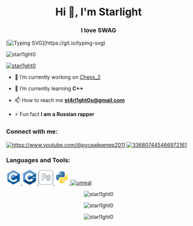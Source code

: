 <h1 align="center">Hi 👋, I'm Starlight</h1>
<h3 align="center">I love SWAG</h3>

[![Typing SVG](https://readme-typing-svg.herokuapp.com?color=%2336BCF7&lines=Ingiborg+Incorporated.)](https://git.io/typing-svg)

<p align="left"> <img src="https://komarev.com/ghpvc/?username=starl1ght0&label=Profile%20views&color=0e75b6&style=flat" alt="starl1ght0" /> </p>

<p align="left"> <a href="https://github.com/ryo-ma/github-profile-trophy"><img src="https://github-profile-trophy.vercel.app/?username=starl1ght0" alt="starl1ght0" /></a> </p>

- 🔭 I’m currently working on [Chess_2](https://github.com/KaVoshnik/Chess_2)

- 🌱 I’m currently learning **C++**

- 📫 How to reach me **st4rl1ght0s@gmail.com**

- ⚡ Fun fact **I am a Russian rapper**

<h3 align="left">Connect with me:</h3>
<p align="left">
<a href="https://www.youtube.com/c/https://www.youtube.com/@рускийрепер2011" target="blank"><img align="center" src="https://raw.githubusercontent.com/rahuldkjain/github-profile-readme-generator/master/src/images/icons/Social/youtube.svg" alt="https://www.youtube.com/@рускийрепер2011" height="30" width="40" /></a>
<a href="https://discord.gg/336807445466972161" target="blank"><img align="center" src="https://raw.githubusercontent.com/rahuldkjain/github-profile-readme-generator/master/src/images/icons/Social/discord.svg" alt="336807445466972161" height="30" width="40" /></a>
</p>

<h3 align="left">Languages and Tools:</h3>
<p align="left"> <a href="https://www.cprogramming.com/" target="_blank" rel="noreferrer"> <img src="https://raw.githubusercontent.com/devicons/devicon/master/icons/c/c-original.svg" alt="c" width="40" height="40"/> </a> <a href="https://www.w3schools.com/cpp/" target="_blank" rel="noreferrer"> <img src="https://raw.githubusercontent.com/devicons/devicon/master/icons/cplusplus/cplusplus-original.svg" alt="cplusplus" width="40" height="40"/> </a> <a href="https://www.photoshop.com/en" target="_blank" rel="noreferrer"> <img src="https://raw.githubusercontent.com/devicons/devicon/master/icons/photoshop/photoshop-line.svg" alt="photoshop" width="40" height="40"/> </a> <a href="https://www.python.org" target="_blank" rel="noreferrer"> <img src="https://raw.githubusercontent.com/devicons/devicon/master/icons/python/python-original.svg" alt="python" width="40" height="40"/> </a> <a href="https://unrealengine.com/" target="_blank" rel="noreferrer"> <img src="https://raw.githubusercontent.com/kenangundogan/fontisto/036b7eca71aab1bef8e6a0518f7329f13ed62f6b/icons/svg/brand/unreal-engine.svg" alt="unreal" width="40" height="40"/> </a> </p>

<p align="center">
  <img src="https://github-readme-stats.vercel.app/api/top-langs?username=starl1ght0&show_icons=true&locale=en&layout=compact" alt="starl1ght0" />
</p>

<p align="center">
  <img src="https://github-readme-stats.vercel.app/api?username=starl1ght0&show_icons=true&locale=en" alt="starl1ght0" />
</p>

<p align="center">
  <img src="https://github-readme-streak-stats.herokuapp.com/?user=starl1ght0&" alt="starl1ght0" />
</p>
